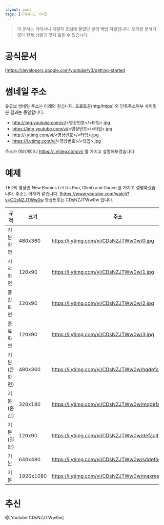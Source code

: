 ```yaml
---
layout: post
tags: [가리사니, 기타]
---
```


> 이 문서는 가리사니 개발자 포럼에 올렸던 글의 백업 파일입니다.
오래된 문서가 많아 현재 상황과 맞지 않을 수 있습니다.


# 공식문서
[https://developers.google.com/youtube/v3/getting-started

# 썸네일 주소
유튜브 썸네일 주소는 아래와 같습니다.
프로토콜(http/https) 와 단축주소여부 차이일분 결과는 동일합니다.
- http://img.youtube.com/vi/<영상번호>/<타입>.jpg
- https://img.youtube.com/vi/<영상번호>/<타입>.jpg
- http://i.ytimg.com/vi/<영상번호>/<타입>.jpg
- https://i.ytimg.com/vi/<영상번호>/<타입>.jpg

주소가 여러개이니 https://i.ytimg.com/vi/ 를 가지고 설명해보겠습니다.

# 예제
TED의 영상인 New Bionics Let Us Run, Climb and Dance 를 가지고 설명하겠습니다.
주소는 아래와 같습니다.
[https://www.youtube.com/watch?v=CDsNZJTWw0w
영상번호는 CDsNZJTWw0w 입니다.

|규격|크기|주소|
|-|-|-|
|기본화면|480x360|https://i.ytimg.com/vi/CDsNZJTWw0w/0.jpg|
|시작화면|120x90|https://i.ytimg.com/vi/CDsNZJTWw0w/1.jpg|
|중간화면|120x90|https://i.ytimg.com/vi/CDsNZJTWw0w/2.jpg|
|종료화면|120x90|https://i.ytimg.com/vi/CDsNZJTWw0w/3.jpg|
|기본 (큰화면)|480x360|https://i.ytimg.com/vi/CDsNZJTWw0w/hqdefault.jpg|
|기본 (중간)|320x180|https://i.ytimg.com/vi/CDsNZJTWw0w/mqdefault.jpg|
|기본 (일반)|120x90|https://i.ytimg.com/vi/CDsNZJTWw0w/default.jpg|
|기본|640x480|https://i.ytimg.com/vi/CDsNZJTWw0w/sddefault.jpg|
|기본|1920x1080|https://i.ytimg.com/vi/CDsNZJTWw0w/maxresdefault.jpg|


# 추신
@[Youtube CDsNZJTWw0w]